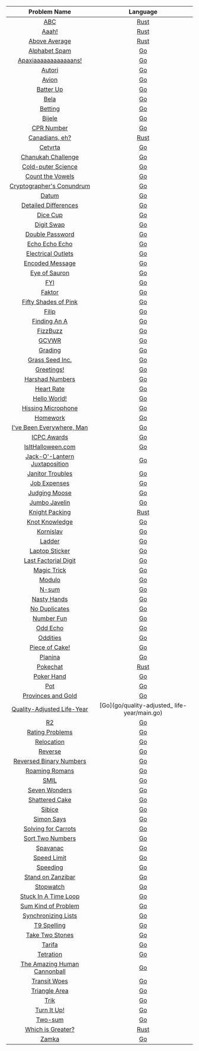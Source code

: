 |Problem Name|Language|
|:-:|:-:|
|[ABC](https://open.kattis.com/problems/abc)|[Rust](rust/abc/src/main.rs)|
|[Aaah!](https://open.kattis.com/problems/aaah)|[Rust](rust/aaah/src/main.rs)|
|[Above Average](https://open.kattis.com/problems/aboveaverage)|[Rust](rust/above_average/src/main.rs)|
|[Alphabet Spam](https://open.kattis.com/problems/alphabetspam)|[Go](go/alphabet_spam/main.go)|
|[Apaxiaaaaaaaaaaaans!](https://open.kattis.com/problems/apaxiaaans)|[Go](go/apaxians/main.go)|
|[Autori](https://open.kattis.com/problems/autori)|[Go](go/autori/main.go)|
|[Avion](https://open.kattis.com/problems/avion)|[Go](go/avion/main.go)|
|[Batter Up](https://open.kattis.com/problems/batterup)|[Go](go/batter_up/main.go)|
|[Bela](https://open.kattis.com/problems/bela)|[Go](go/bela/main.go)|
|[Betting](https://open.kattis.com/problems/betting)|[Go](go/betting/main.go)|
|[Bijele](https://open.kattis.com/problems/bijele)|[Go](go/bijele/main.go)|
|[CPR Number](https://open.kattis.com/problems/cprnummer)|[Go](go/cpr_nummer/main.go)|
|[Canadians, eh?](https://open.kattis.com/problems/canadianseh)|[Rust](rust/canadians_eh/src/main.rs)|
|[Cetvrta](https://open.kattis.com/problems/cetvrta)|[Go](go/cetvrta/main.go)|
|[Chanukah Challenge](https://open.kattis.com/problems/chanukah)|[Go](go/chanukah_challenge/main.go)|
|[Cold-puter Science](https://open.kattis.com/problems/cold)|[Go](go/cold-puter_science/main.go)|
|[Count the Vowels](https://open.kattis.com/problems/countthevowels)|[Go](go/count_the_vowels/main.go)|
|[Cryptographer's Conundrum](https://open.kattis.com/problems/conundrum)|[Go](go/cryptographers_conundrum/main.go)|
|[Datum](https://open.kattis.com/problems/datum)|[Go](go/datum/main.go)|
|[Detailed Differences](https://open.kattis.com/problems/detaileddifferences)|[Go](go/detailed_differences/main.go)|
|[Dice Cup](https://open.kattis.com/problems/dicecup)|[Go](go/dice_cup/main.go)|
|[Digit Swap](https://open.kattis.com/problems/digitswap)|[Go](go/digit_swap/main.go)|
|[Double Password](https://open.kattis.com/problems/doublepassword)|[Go](go/double_password/main.go)|
|[Echo Echo Echo](https://open.kattis.com/problems/echoechoecho)|[Go](go/echo_echo_echo/main.go)|
|[Electrical Outlets](https://open.kattis.com/problems/electricaloutlets)|[Go](go/electrical_outlets/main.go)|
|[Encoded Message](https://open.kattis.com/problems/encodedmessage)|[Go](go/encoded_message/main.go)|
|[Eye of Sauron](https://open.kattis.com/problems/eyeofsauron)|[Go](go/eye_of_sauron/main.go)|
|[FYI](https://open.kattis.com/problems/fyi)|[Go](go/fyi/main.go)|
|[Faktor](https://open.kattis.com/problems/faktor)|[Go](go/faktor/main.go)|
|[Fifty Shades of Pink](https://open.kattis.com/problems/fiftyshades)|[Go](go/fifty_shades_of_pink/main.go)|
|[Filip](https://open.kattis.com/problems/filip)|[Go](go/filip/main.go)|
|[Finding An A](https://open.kattis.com/problems/findingana)|[Go](go/finding_an_a/main.go)|
|[FizzBuzz](https://open.kattis.com/problems/fizzbuzz)|[Go](go/fizzbuzz/main.go)|
|[GCVWR](https://open.kattis.com/problems/gcvwr)|[Go](go/gcvwr/main.go)|
|[Grading](https://open.kattis.com/problems/grading)|[Go](go/grading/main.go)|
|[Grass Seed Inc.](https://open.kattis.com/problems/grassseed)|[Go](go/grass_seed_inc/main.go)|
|[Greetings!](https://open.kattis.com/problems/greetings2)|[Go](go/greetings/main.go)|
|[Harshad Numbers](https://open.kattis.com/problems/harshadnumbers)|[Go](go/harshad_numbers/main.go)|
|[Heart Rate](https://open.kattis.com/problems/heartrate)|[Go](go/heart_rate/main.go)|
|[Hello World!](https://open.kattis.com/problems/hello)|[Go](go/hello_world/main.go)|
|[Hissing Microphone](https://open.kattis.com/problems/hissingmicrophone)|[Go](go/hissing_microphone/main.go)|
|[Homework](https://open.kattis.com/problems/heimavinna)|[Go](go/homework/main.go)|
|[I've Been Everywhere, Man](https://open.kattis.com/problems/everywhere)|[Go](go/ive_been_everywhere_man/main.go)|
|[ICPC Awards](https://open.kattis.com/problems/icpcawards)|[Go](go/icpc_awards/main.go)|
|[IsItHalloween.com](https://open.kattis.com/problems/isithalloween)|[Go](go/isithalloween.com/main.go)|
|[Jack-O'-Lantern Juxtaposition](https://open.kattis.com/problems/jackolanternjuxtaposition)|[Go](go/jack_o_lantern_juxtaposition/main.go)|
|[Janitor Troubles](https://open.kattis.com/problems/janitortroubles)|[Go](go/janitor_troubles/main.go)|
|[Job Expenses](https://open.kattis.com/problems/jobexpenses)|[Go](go/job_expenses/main.go)|
|[Judging Moose](https://open.kattis.com/problems/judgingmoose)|[Go](go/judging_moose/main.go)|
|[Jumbo Javelin](https://open.kattis.com/problems/jumbojavelin)|[Go](go/jumbo_javelin/main.go)|
|[Knight Packing](https://open.kattis.com/problems/knightpacking)|[Rust](rust/knight_packing/src/main.rs)|
|[Knot Knowledge](https://open.kattis.com/problems/knotknowledge)|[Go](go/knot_knowledge/main.go)|
|[Kornislav](https://open.kattis.com/problems/kornislav)|[Go](go/kornislav/main.go)|
|[Ladder](https://open.kattis.com/problems/ladder)|[Go](go/ladder/main.go)|
|[Laptop Sticker](https://open.kattis.com/problems/laptopsticker)|[Go](go/laptop_sticker/main.go)|
|[Last Factorial Digit](https://open.kattis.com/problems/lastfactorialdigit)|[Go](go/last_factorial_digit/main.go)|
|[Magic Trick](https://open.kattis.com/problems/magictrick)|[Go](go/magic_trick/main.go)|
|[Modulo](https://open.kattis.com/problems/modulo)|[Go](go/modulo/main.go)|
|[N-sum](https://open.kattis.com/problems/nsum)|[Go](go/n-sum/main.go)|
|[Nasty Hands](https://open.kattis.com/problems/nastyhacks)|[Go](go/nasty_hacks/main.go)|
|[No Duplicates](https://open.kattis.com/problems/nodup)|[Go](go/no_duplicates/main.go)|
|[Number Fun](https://open.kattis.com/problems/numberfun)|[Go](go/number_fun/main.go)|
|[Odd Echo](https://open.kattis.com/problems/oddecho)|[Go](go/odd_echo/main.go)|
|[Oddities](https://open.kattis.com/problems/oddities)|[Go](go/oddities/main.go)|
|[Piece of Cake!](https://open.kattis.com/problems/pieceofcake2)|[Go](go/piece_of_cake/main.go)|
|[Planina](https://open.kattis.com/problems/planina)|[Go](go/planina/main.go)|
|[Pokechat](https://open.kattis.com/problems/pokechat)|[Rust](rust/pokechat/src/main.rs)|
|[Poker Hand](https://open.kattis.com/problems/pokerhand)|[Go](go/poker_hand/main.go)|
|[Pot](https://open.kattis.com/problems/pot)|[Go](go/pot/main.go)|
|[Provinces and Gold](https://open.kattis.com/problems/provincesandgold)|[Go](go/provinces_and_gold/main.go)|
|[Quality-Adjusted Life-Year](https://open.kattis.com/problems/qaly)|[Go](go/quality-adjusted_ life-year/main.go)|
|[R2](https://open.kattis.com/problems/r2)|[Go](go/r2/main.go)|
|[Rating Problems](https://open.kattis.com/problems/ratingproblems)|[Go](go/rating_problems/main.go)|
|[Relocation](https://open.kattis.com/problems/relocation)|[Go](go/relocation/main.go)|
|[Reverse](https://open.kattis.com/problems/ofugsnuid)|[Go](go/reverse/main.go)|
|[Reversed Binary Numbers](https://open.kattis.com/problems/reversebinary)|[Go](go/reversed_binary_numbers/main.go)|
|[Roaming Romans](https://open.kattis.com/problems/romans)|[Go](go/roaming_romans/main.go)|
|[SMIL](https://open.kattis.com/problems/smil)|[Go](go/smil/main.go)|
|[Seven Wonders](https://open.kattis.com/problems/sevenwonders)|[Go](go/seven_wonders/main.go)|
|[Shattered Cake](https://open.kattis.com/problems/shatteredcake)|[Go](go/shattered_cake/main.go)|
|[Sibice](https://open.kattis.com/problems/sibice)|[Go](go/sibice/main.go)|
|[Simon Says](https://open.kattis.com/problems/simonsays)|[Go](go/simon_says/main.go)|
|[Solving for Carrots](https://open.kattis.com/problems/carrots)|[Go](go/solving_for_carrots/main.go)|
|[Sort Two Numbers](https://open.kattis.com/problems/sorttwonumbers)|[Go](go/sort_two_numbers/main.go)|
|[Spavanac](https://open.kattis.com/problems/spavanac)|[Go](go/spavanac/main.go)|
|[Speed Limit](https://open.kattis.com/problems/speedlimit)|[Go](go/speed_limit/main.go)|
|[Speeding](https://open.kattis.com/problems/speeding)|[Go](go/speeding/main.go)|
|[Stand on Zanzibar](https://open.kattis.com/problems/zanzibar)|[Go](go/stand_on_zanzibar/main.go)|
|[Stopwatch](https://open.kattis.com/problems/stopwatch)|[Go](go/stopwatch/main.go)|
|[Stuck In A Time Loop](https://open.kattis.com/problems/timeloop)|[Go](go/stuck_in_a_time_loop/main.go)|
|[Sum Kind of Problem](https://open.kattis.com/problems/sumkindofproblem)|[Go](go/sum_kind_of_problem/main.go)|
|[Synchronizing Lists](https://open.kattis.com/problems/synchronizinglists)|[Go](go/synchronizing_lists/main.go)|
|[T9 Spelling](https://open.kattis.com/problems/t9spelling)|[Go](go/t9_spelling/main.go)|
|[Take Two Stones](https://open.kattis.com/problems/twostones)|[Go](go/take_two_stones/main.go)|
|[Tarifa](https://open.kattis.com/problems/tarifa)|[Go](go/tarifa/main.go)|
|[Tetration](https://open.kattis.com/problems/tetration)|[Go](go/tetration/main.go)|
|[The Amazing Human Cannonball](https://open.kattis.com/problems/humancannonball2)|[Go](go/the_amazing_human_cannonball/main.go)|
|[Transit Woes](https://open.kattis.com/problems/transitwoes)|[Go](go/transit_woes/main.go)|
|[Triangle Area](https://open.kattis.com/problems/triarea)|[Go](go/triangle_area/main.go)|
|[Trik](https://open.kattis.com/problems/trik)|[Go](go/trik/main.go)|
|[Turn It Up!](https://open.kattis.com/problems/skruop)|[Go](go/turn_it_up/main.go)|
|[Two-sum](https://open.kattis.com/problems/twosum)|[Go](go/two-sum/main.go)|
|[Which is Greater?](https://open.kattis.com/problems/whichisgreater)|[Rust](rust/which_is_greater/src/main.rs)|
|[Zamka](https://open.kattis.com/problems/zamka)|[Go](go/zamka/main.go)|
